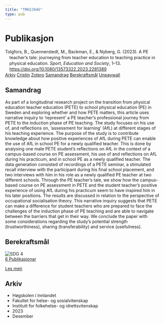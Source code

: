 ```yaml
---
title: "TMH2J946"
type: pub
---
```

<h1>Publikasjon</h1>
<article id="csl-bib-container-TMH2J946" class="csl-bib-container">
  <div class="csl-bib-body" style="line-height: 1.35; padding-left: 1em; text-indent:-1em;">
  <div class="csl-entry">Tolgfors, B., Quennerstedt, M., Backman, E., &amp; Nyberg, G. (2023). A PE teacher&#x2019;s tale: journeying from teacher education to teaching practice in physical education. <i>Sport, Education and Society</i>, 1&#x2013;13. <a href="https://doi.org/10.1080/13573322.2023.2281389">https://doi.org/10.1080/13573322.2023.2281389</a></div>
</div>
  <div class="csl-bib-buttons">
    <a href="#taxonomy-article-TMH2J946" class="csl-bib-button">Arkiv</a>
    <a href="https://app.cristin.no/results/show.jsf?id=2207405" alt="Cristin URL" class="csl-bib-button">Cristin</a>
    <a href="http://zotero.org/groups/5402882/items/TMH2J946" alt="Zotero URL" class="csl-bib-button">Zotero</a>
    <a href="#abstract-article-TMH2J946" class="csl-bib-button">Samandrag</a>
    <a href="#sdg-article-TMH2J946" class="csl-bib-button">Berekraftsmål</a>
    <a href="https://www.tandfonline.com/doi/pdf/10.1080/13573322.2023.2281389?needAccess=true" class="csl-bib-button">Unpaywall</a>
  </div>
  <div id="csl-bib-meta-container-TMH2J946"></div>
</article>
<div id="csl-bib-meta-TMH2J946" class="csl-bib-meta">
  <article id="abstract-article-TMH2J946" class="abstract-article">
    <h1>Samandrag</h1>
    As part of a longitudinal research project on the transition from physical education teacher education (PETE) to school physical education (PE) in Sweden and exploring whether and how PETE matters, this article uses narrative inquiry to ‘represent’ a PE teacher’s professional journey from PETE to the induction phase of PE teaching. The study focuses on his use of, and reflections on, ‘assessment for learning’ (AfL) at different stages of his teaching experience. The purpose of the study is to contribute knowledge about how positive experiences of AfL during PETE can enable the use of AfL in school PE for a newly qualified teacher. This is done by analysing one male PETE student’s reflections on AfL in the context of a campus-based course on PE assessment, his use of and reflections on AfL during his practicum, and in school PE as a newly qualified teacher. The data generation consisted of recordings of a PETE seminar, a stimulated recall interview with the participant during his final school placement, and two interviews with him in his role as a newly qualified PE teacher at two different schools. Through the PE teacher’s tale, we show how the campus-based course on PE assessment in PETE and the student teacher’s positive experience of using AfL during his practicum seem to have inspired him in his later positions. The results are discussed in relation to the perspective of occupational socialisation theory. This narrative inquiry suggests that PETE can make a difference for student teachers who are prepared to face the challenges of the induction phase of PE teaching and are able to navigate between the barriers that get in their way. We conclude the paper with some considerations regarding the study’s potential strength (trustworthiness), sharing (transferability) and service (usefulness).
  </article>
  <article id="sdg-article-TMH2J946" class="sdg-article">
    <h1>Berekraftsmål</h1>
    <div class="sdg-container"><div id="sdg4" class="sdg"> <img src="{{< params subfolder >}}images/sdg/sdg04_no.png" class="image" alt="SDG 4"> <div class="sdg-overlay"> <a href="{{< params subfolder >}}no/archive/?sdg=4#archive" class="sdg-publication-count"><span>6</span> Publikasjonar</a> <p><a href="NA" class="sdg-read-more">Les meir</a></p> </div> </div></div>
  </article>
  <article id="taxonomy-article-TMH2J946" class="taxonomy-article">
    <h1>Arkiv</h1>
    <ul>
      <li>Høgskolen i Innlandet</li>
      <li>Fakultet for helse- og sosialvitenskap</li>
      <li>Institutt for folkehelse- og idrettsvitenskap</li>
      <li>2023</li>
      <li>Desember</li>
    </ul>
  </article>
</div>
